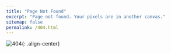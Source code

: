 ```yaml
---
title: "Page Not Found"
excerpt: "Page not found. Your pixels are in another canvas."
sitemap: false
permalink: /404.html
---
```


![404]({{site.url}}/images/404/404.png){: .align-center}
